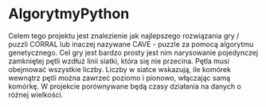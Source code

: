 # AlgorytmyPython

Celem tego projektu jest znalezienie jak najlepszego rozwiązania gry / puzzli CORRAL lub inaczej nazywane CAVE - puzzle za pomocą algorytmu genetycznego. Cel gry jest bardzo prosty jest nim narysowanie pojedynczej zamkniętej pętli wzdłuż linii siatki, która się nie przecina. Pętla musi obejmować wszystkie liczby. Liczby w siatce wskazują, ile komórek wewnątrz pętli można zawrzeć poziomo i pionowo, włączając samą komórkę. W projekcie porównywane będą czasy działania na danych o różnej wielkości.
